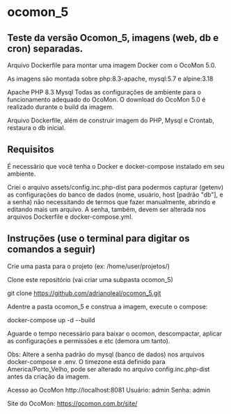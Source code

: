 # ocomon_5
Teste da versão Ocomon_5, imagens (web, db e cron) separadas.
--------------------------------------------------------

Arquivo Dockerfile para montar uma imagem Docker com o OcoMon 5.0.

As imagens são montada sobre php:8.3-apache, mysql:5.7 e alpine:3.18

Apache
PHP 8.3
Mysql
Todas as configurações de ambiente para o funcionamento adequado do OcoMon.
O download do OcoMon 5.0 é realizado durante o build da imagem.

Arquivo Dockerfile, além de construir imagem do PHP, Mysql e Crontab, restaura o db inicial.


Requisitos
--------------------------------------------------------
É necessário que você tenha o Docker e docker-compose instalado em seu ambiente.

Criei o arquivo assets/config.inc.php-dist para podermos capturar (getenv) as configurações do banco de dados (nome, usuário, host [padrão "db"], e a senha) não necessitando de termos que fazer manualmente, abrindo e editando mais um arquivo. A senha, também, devem ser alterada nos arquivos Dockerfile e docker-compose.yml.


Instruções (use o terminal para digitar os comandos a seguir)
--------------------------------------------------------
Crie uma pasta para o projeto (ex: /home/user/projetos/)

Clone este repositório (vai criar uma subpasta ocomon_5)

git clone https://github.com/adrianoleal/ocomon_5.git

Adentre a pasta ocomon_5 e construa a imagem, execute o compose:

docker-compose up -d --build

Aguarde o tempo necessário para baixar o ocomon, descompactar, aplicar as configurações e permissões e etc (demora um tanto).

Obs: Altere a senha padrão do mysql (banco de dados) nos arquivos docker-compose e .env.
O timezone está definido para America/Porto_Velho, pode ser alterado no arquivo config.inc.php-dist antes da criação da imagem.

Acesso ao OcoMon
http://localhost:8081
Usuário: admin Senha: admin

Site do OcoMon: https://ocomon.com.br/site/
